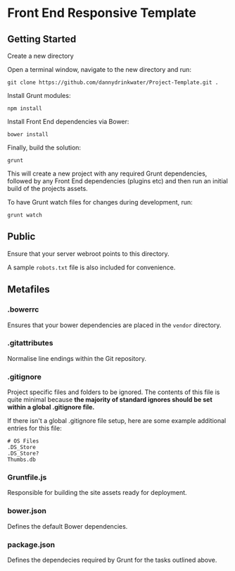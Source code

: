 # Front End Responsive Template


## Getting Started

Create a new directory

Open a terminal window, navigate to the new directory and run:

`git clone https://github.com/dannydrinkwater/Project-Template.git .`

Install Grunt modules:

`npm install`

Install Front End dependencies via Bower:

`bower install`

Finally, build the solution:

`grunt`

This will create a new project with any required Grunt dependencies, followed by any Front End dependencies (plugins etc) and then run an initial build of the projects assets.

To have Grunt watch files for changes during development, run:

`grunt watch`

## Public

Ensure that your server webroot points to this directory.

A sample `robots.txt` file is also included for convenience.

## Metafiles

### .bowerrc

Ensures that your bower dependencies are placed in the `vendor` directory.

### .gitattributes

Normalise line endings within the Git repository.

### .gitignore

Project specific files and folders to be ignored. The contents of this file is quite minimal because **the majority of standard ignores should be set within a global .gitignore file.**

If there isn't a global .gitignore file setup, here are some example additional entries for this file:

	# OS Files
	.DS_Store
	.DS_Store?
	Thumbs.db

### Gruntfile.js

Responsible for building the site assets ready for deployment.

### bower.json

Defines the default Bower dependencies.

### package.json

Defines the dependecies required by Grunt for the tasks outlined above.